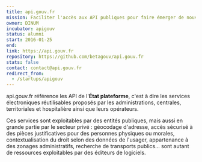 ```yaml
---
title: api.gouv.fr
mission: Faciliter l'accès aux API publiques pour faire émerger de nouveaux services
owner: DINUM
incubator: apigouv
status: alumni
start: 2016-01-25
end:
link: https://api.gouv.fr
repository: https://github.com/betagouv/api.gouv.fr
stats: false
contact: contact@api.gouv.fr
redirect_from:
  - /startups/apigouv
---
```


api.gouv.fr référence les API de l'**État plateforme**, c'est à dire les services électroniques réutilisables proposés par les administrations, centrales, territoriales et hospitalière ainsi que leurs opérateurs.

Ces services sont exploitables par des entités publiques, mais aussi en grande partie par le secteur privé : géocodage d'adresse, accès sécurisé à des pièces justificatives pour des personnes physiques ou morales, contextualisation du droit selon des données de l'usager, appartenance à des zonages administratifs, recherche de transports publics… sont autant de ressources exploitables par des éditeurs de logiciels.
